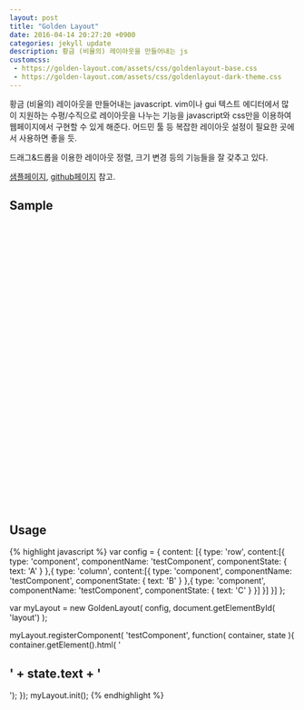 ```yaml
---
layout: post
title: "Golden Layout"
date: 2016-04-14 20:27:20 +0900
categories: jekyll update
description: 황금 (비율의) 레이아웃을 만들어내는 js
customcss:
 - https://golden-layout.com/assets/css/goldenlayout-base.css
 - https://golden-layout.com/assets/css/goldenlayout-dark-theme.css
---
```

황금 (비율의) 레이아웃을 만들어내는 javascript.
vim이나 gui 텍스트 에디터에서 많이 지원하는 수평/수직으로 레이아웃을 나누는 기능을 javascript와 css만을 이용하여 웹페이지에서 구현할 수 있게 해준다. 어드민 툴 등 복잡한 레이아웃 설정이 필요한 곳에서 사용하면 좋을 듯.

드래그&드롭을 이용한 레이아웃 정렬, 크기 변경 등의 기능들을 잘 갖추고 있다.

[샘플페이지][sample], [github페이지][github] 참고.

## Sample
<div id="layout" style="width:100%;height: 500px;"></div>
<script type="text/javascript" src="//code.jquery.com/jquery-1.11.1.min.js"></script>
<script type="text/javascript" src="https://golden-layout.com/assets/js/goldenlayout.min.js"></script>
<script type="text/javascript">
var config = {
    content: [{
        type: 'row',
        content:[{
            type: 'component',
            componentName: 'testComponent',
            componentState: { text: 'A' }
        },{
            type: 'column',
            content:[{
                type: 'component',
                componentName: 'testComponent',
                componentState: { text: 'B' }
            },{
                type: 'component',
                componentName: 'testComponent',
                componentState: { text: 'C' }
            }]
        }]
    }]
};

var myLayout = new GoldenLayout( config, document.getElementById( 'layout') );

myLayout.registerComponent( 'testComponent', function( container, state ){
  container.getElement().html( '<h2>' + state.text + '</h2>');
});
myLayout.init();

</script>

## Usage
{% highlight javascript %}
var config = {
    content: [{
        type: 'row',
        content:[{
            type: 'component',
            componentName: 'testComponent',
            componentState: { text: 'A' }
        },{
            type: 'column',
            content:[{
                type: 'component',
                componentName: 'testComponent',
                componentState: { text: 'B' }
            },{
                type: 'component',
                componentName: 'testComponent',
                componentState: { text: 'C' }
            }]
        }]
    }]
};

var myLayout = new GoldenLayout( config, document.getElementById( 'layout') );

myLayout.registerComponent( 'testComponent', function( container, state ){
  container.getElement().html( '<h2>' + state.text + '</h2>');
});
myLayout.init();
{% endhighlight %}

[sample]: https://golden-layout.com/examples/
[github]: https://github.com/deepstreamIO/golden-layout

